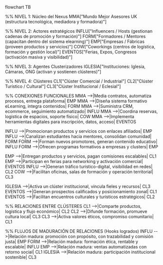 flowchart TB

%% NIVEL 1: Núcleo del Nexus
MMA["Mundo Mejor Asesores UK (estructura tecnológica, mediadora y formadora)"]

%% NIVEL 2: Actores estratégicos
INFLU["Influencers / Hosts (gestionan cadenas de promoción y formación)"]
FORM["Formadores / Mentores (capacitan dentro del sistema elearning)"]
EMP["Empresas / Fábricas (proveen productos y servicios)"]
COW["Coworkings (centros de logística, formación y gestión local)"]
EVENTOS["Ferias, Expos, Congresos (activación masiva y visibilidad)"]

%% NIVEL 3: Agentes Clusterizadores
IGLESIA["Instituciones: Iglesia, Cámaras, ONG (activan y sostienen clústeres)"]

%% NIVEL 4: Clústeres
CL1["Clúster Comercial / Industrial"]
CL2["Clúster Turístico / Cultural"]
CL3["Clúster Institucional / Eclesial"]

%% CONEXIONES FUNCIONALES
MMA -->|Media contratos, automatiza procesos, entrega plataforma| EMP
MMA -->|Diseña sistema formativo eLearning, integra contenidos| FORM
MMA -->|Suministra CRM, ecommerce, seguimiento automatizado| INFLU
MMA -->|Coordina reservas, logística de espacios, soporte físico| COW
MMA -->|Implementa herramientas digitales para inscripción, datos, acceso| EVENTOS

INFLU -->|Promocionan productos y servicios con enlaces afiliados| EMP
INFLU -->|Canalizan estudiantes hacia mentores, consolidan comunidad| FORM
FORM -->|Forman nuevos promotores, generan contenido educativo| INFLU
FORM -->|Ofrecen programas formativos a empresas y clusters| EMP

EMP -->|Entregan productos y servicios, pagan comisiones escalables| CL1
EMP -->|Participan en ferias para networking y activación comercial| EVENTOS
INFLU -->|Generan tráfico turístico-digital, visibilidad en redes| CL2
COW -->|Facilitan oficinas, salas de formación y operación territorial| CL3

IGLESIA -->|Activa un clúster institucional, vincula fieles y recursos| CL3
EVENTOS -->|Generan prospectos calificados y posicionamiento zonal| CL1
EVENTOS -->|Facilitan encuentros culturales y turísticos estratégicos| CL2

%% RELACIONES ENTRE CLÚSTERES
CL1 -->|Comparte productos, logística y flujo económico| CL2
CL2 -->|Difunde formación, promueve cultura local| CL3
CL3 -->|Activa valores éticos, compromiso comunitario| CL1

%% FLUJOS DE MADURACIÓN DE RELACIONES (Hooks logrados)
INFLU -->|Relación madura: promoción con propósito, con trazabilidad y comisión justa| EMP
FORM -->|Relación madura: formación ética, rentable y escalable| INFLU
EMP -->|Relación madura: ventas automatizadas con retorno social| CL1
IGLESIA -->|Relación madura: participación institucional sostenible| CL3
